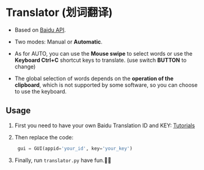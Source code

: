 # Translator (划词翻译)

- Based on [Baidu API](http://api.fanyi.baidu.com/product/113).

- Two modes: Manual or **Automatic**.
- As for AUTO, you can use the **Mouse swipe** to select words or use the **Keyboard Ctrl+C** shortcut keys to translate. (use switch **BUTTON** to change)
- The global selection of words depends on the **operation of the clipboard**, which is not supported by some software, so you can choose to use the keyboard.



## Usage

1. First you need to have your own Baidu Translation ID and KEY: [Tutorials](https://jingyan.baidu.com/article/3f16e00305bb552591c10304.html)

2. Then replace the code:

   ```python
   	gui = GUI(appid='your_id', key='your_key')
   ```

3. Finally, run `translator.py` have fun.🥳🥳
